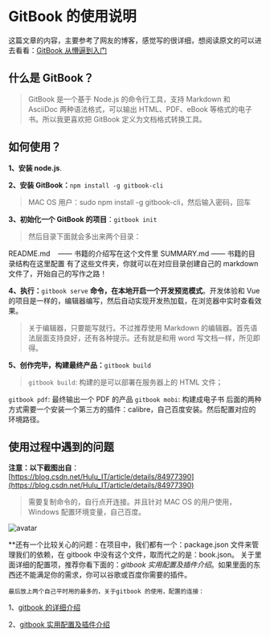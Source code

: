 # GitBook 的使用说明

这篇文章的内容，主要参考了网友的博客，感觉写的很详细，想阅读原文的可以进去看看：[GitBook 从懵逼到入门](https://blog.csdn.net/lu_embedded/article/details/81100704)

## 什么是 GitBook？

> GitBook 是一个基于 Node.js 的命令行工具，支持 Markdown 和 AsciiDoc 两种语法格式，可以输出 HTML、PDF、eBook 等格式的电子书。所以我更喜欢把 GitBook 定义为文档格式转换工具。

## 如何使用？

**1、安装 node.js**.

**2、安装 GitBook：**```npm install -g gitbook-cli```

> MAC OS 用户：sudo npm install -g gitbook-cli，然后输入密码，回车

**3、初始化一个 GitBook 的项目**：```gitbook init```

> 然后目录下面就会多出来两个目录：

   README.md &nbsp;&nbsp;&nbsp;—— 书籍的介绍写在这个文件里
   SUMMARY.md —— 书籍的目录结构在这里配置
 有了这些文件夹，你就可以在对应目录创建自己的 markdown 文件了，开始自己的写作之路！

 **4、执行：**```gitbook serve``` **命令，在本地开启一个开发预览模式**。开发体验和 Vue 的项目是一样的，编辑器编写，然后自动实现开发热加载，在浏览器中实时查看效果。

 > 关于编辑器，只要能写就行。不过推荐使用 Markdown 的编辑器。首先语法层面支持良好，还有各种提示。还有就是和用 word 写文档一样，所见即得。

 **5、创作完毕，构建最终产品：**```gitbook build```

 > ```gitbook build```: 构建的是可以部署在服务器上的 HTML 文件；

   ```gitbook pdf```: 最终输出一个 PDF 的产品
   ```gitbook mobi```: 构建成电子书
   后面的两种方式需要一个安装一个第三方的插件：calibre，自己百度安装。然后配置对应的环境路径。

## 使用过程中遇到的问题

**注意：以下截图出自**：[https://blog.csdn.net/Hulu_IT/article/details/84977390](https://blog.csdn.net/Hulu_IT/article/details/84977390)

> 需要复制命令的，自行点开连接。并且针对 MAC OS 的用户使用，Windows 配置环境变量，自己百度。

![avatar](./images/gitbook_question.png)

**还有一个比较关心的问题：在项目中，我们都有一个：package.json 文件来管理我们的依赖，在 gitbook 中没有这个文件，取而代之的是：book.json。
关于里面详细的配置项，推荐你看下面的：*gitbook 实用配置及插件介绍*。如果里面的东西还不能满足你的需求，你可以谷歌或百度你需要的插件。

`最后放上两个自己平时用的最多的，关于gitbook 的使用，配置的连接：`

1、[gitbook 的详细介绍](https://github.com/downgoon/hello-world/wiki/how-to-gitbook)

2、[gitbook 实用配置及插件介绍](https://www.cnblogs.com/zhangjk1993/p/5066771.html)
